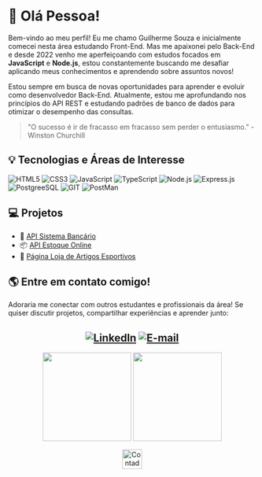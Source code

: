 # 👋 Olá Pessoa! 

Bem-vindo ao meu perfil! Eu me chamo Guilherme Souza e inicialmente comecei nesta área estudando Front-End. Mas me apaixonei pelo Back-End e desde 2022 venho me aperfeiçoando com estudos focados em **JavaScript** e **Node.js**, estou constantemente buscando me desafiar aplicando meus conhecimentos e aprendendo sobre assuntos novos!

Estou sempre em busca de novas oportunidades para aprender e evoluir como desenvolvedor Back-End. Atualmente, estou me aprofundando nos princípios do API REST e estudando padrões de banco de dados para otimizar o desempenho das consultas.

>"O sucesso é ir de fracasso em fracasso sem perder o entusiasmo." - Winston Churchill

## 💡 Tecnologias e Áreas de Interesse

![HTML5](https://img.shields.io/badge/HTML5-E34F26?style=for-the-badge&logo=html5&logoColor=white)
![CSS3](https://img.shields.io/badge/CSS3-1572B6?style=for-the-badge&logo=css3&logoColor=white)
![JavaScript](https://img.shields.io/badge/JavaScript-323330?style=for-the-badge&logo=javascript&logoColor=F7DF1E)
![TypeScript](https://img.shields.io/badge/TypeScript-007ACC?style=for-the-badge&logo=typescript&logoColor=white)
![Node.js](https://img.shields.io/badge/Node%20js-339933?style=for-the-badge&logo=nodedotjs&logoColor=white)
![Express.js](https://img.shields.io/badge/Express%20js-000000?style=for-the-badge&logo=express&logoColor=white)
![PostgreeSQL](https://img.shields.io/badge/PostgreSQL-316192?style=for-the-badge&logo=postgresql&logoColor=white)
![GIT](https://img.shields.io/badge/GIT-E44C30?style=for-the-badge&logo=git&logoColor=white)
![PostMan](https://img.shields.io/badge/Postman-FF6C37?style=for-the-badge&logo=Postman&logoColor=white)

## 💻 Projetos 

- 🏦 [API Sistema Bancário](https://github.com/Guilhsouza/banking-system-API)
- 📦 [API Estoque Online](https://github.com/Guilhsouza/API-stock-online)
- 🥋 [Página Loja de Artigos Esportivos](https://github.com/Guilhsouza/grid-flexbox-page)
  
## 🌎 Entre em contato comigo!
Adoraria me conectar com outros estudantes e profissionais da área! Se quiser discutir projetos, compartilhar experiências e aprender junto:
<div align = 'center'>

[![LinkedIn](https://img.shields.io/badge/LinkedIn-0077B5?style=for-the-badge&logo=linkedin&logoColor=white)](https://www.linkedin.com/in/guilhrme-souza/)
[![E-mail](https://img.shields.io/badge/Gmail-D14836?style=for-the-badge&logo=gmail&logoColor=white)](mailto:gui.edu0380@gmail.com)
---

<p align="center">
<img height="180em" src="https://github-readme-stats.vercel.app/api?username=Guilhsouza&hide_border=true&theme=midnight-purple"/>
<img height="180em" src="https://github-readme-stats.vercel.app/api/top-langs/?username=Guilhsouza&hide_border=true&layout=compact&langs_count=6&theme=midnight-purple"/>
</p>

  <img src="https://visitor-badge.feriirawann.repl.co/?username=Guilhsouza&repo=Guilhsouza&style=for-the-badge&label=Visitantes&logo=OpenTelemetry&color=527BBF&contentType=svg" alt="Contador de Visitas do Perfil no Github do Guilherme" height="40px" />
</div>
